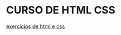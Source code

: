 # CURSO DE HTML CSS
 <a href="https://gildoviske.github.io/CURSO-DE-HTML-CSS/exercícios/ex 20002 20HTML">  exercícios de html e css </a>
